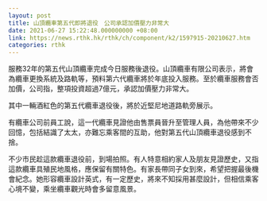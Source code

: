 ```yaml
---
layout: post
title: 山頂纜車第五代即將退役　公司承認加價壓力非常大
date: 2021-06-27 15:22:48.000000000 +08:00
link: https://news.rthk.hk/rthk/ch/component/k2/1597915-20210627.htm
categories: rthk
---
```


服務32年的第五代山頂纜車完成今日服務後退役。山頂纜車有限公司表示，將會為纜車更換系統及路軌等，預料第六代纜車將於年底投入服務。至於纜車服務會否加價，公司指，整項投資超過7億元，承認加價壓力非常大。

其中一輛酒紅色的第五代纜車退役後，將於近堅尼地道路軌旁展示。

有纜車公司前員工說，這一代纜車見證他由售票員晉升至管理人員，為他帶來不少回憶，包括結識了太太，亦難忘乘客間的互助，他對第五代山頂纜車退役感到不捨。

不少市民趁這款纜車退役前，到場拍照。有人特意相約家人及朋友見證歷史，又指這款纜車具殖民地風格，應保留有關特色。有家長帶同子女到來，希望把握最後機會紀念。她形容纜車設計英式，有一定歷史，將來不知採用甚麼設計，但相信乘客心境不變，乘坐纜車觀光時會多留意風景。
